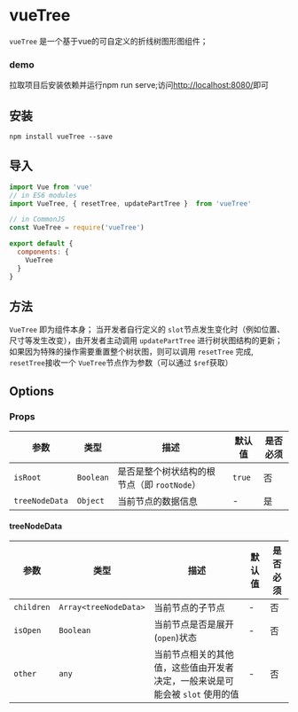 # vueTree
`vueTree` 是一个基于vue的可自定义的折线树图形图组件；
### demo
拉取项目后安装依赖并运行npm run serve;访问[http://localhost:8080/](http://localhost:8080/)即可
## 安装
```
npm install vueTree --save
```
## 导入
```js
import Vue from 'vue'
// in ES6 modules
import VueTree, { resetTree, updatePartTree }  from 'vueTree'

// in CommonJS
const VueTree = require('vueTree')

export default {
  components: {
    VueTree
  }
}
```

## 方法
`VueTree` 即为组件本身；
当开发者自行定义的 `slot`节点发生变化时（例如位置、尺寸等发生改变），由开发者主动调用 `updatePartTree` 进行树状图结构的更新；
如果因为特殊的操作需要重置整个树状图，则可以调用 `resetTree` 完成, `resetTree`接收一个 `VueTree`节点作为参数（可以通过 `$ref`获取）

## Options

### Props

|参数|类型|描述|默认值|是否必须|
|----|---|----|----|---|
|`isRoot`|`Boolean`|是否是整个树状结构的根节点（即 `rootNode`）|`true`|否|
|`treeNodeData`|`Object`|当前节点的数据信息|-|是|

#### treeNodeData

|参数|类型|描述|默认值|是否必须|
|----|---|----|----|---|
|`children`|`Array<treeNodeData>`|当前节点的子节点|-|否|
|`isOpen`|`Boolean`|当前节点是否是展开(`open`)状态|-|否|
|`other`|`any`|当前节点相关的其他值，这些值由开发者决定，一般来说是可能会被 `slot` 使用的值|-|否|
